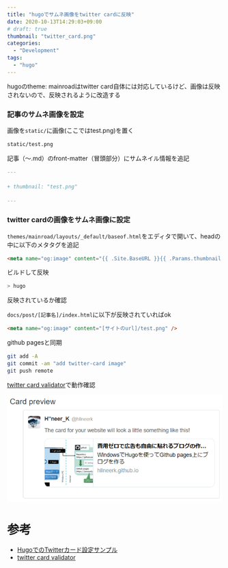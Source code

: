 ```yaml
---
title: "hugoでサムネ画像をtwitter cardに反映"
date: 2020-10-13T14:29:03+09:00
# draft: true
thumbnail: "twitter_card.png"
categories:
  - "Development"
tags:
  - "hugo"
---
```

hugoのtheme: mainroadはtwitter card自体には対応しているけど、画像は反映されないので、反映されるように改造する
<!--more-->

### 記事のサムネ画像を設定

画像を`static/`に画像(ここではtest.png)を置く
```sh
static/test.png
```

記事（～.md）のfront-matter（冒頭部分）にサムネイル情報を追記
```sh:test.md
---

+ thumbnail: "test.png"

---
```

### twitter cardの画像をサムネ画像に設定

`themes/mainroad/layouts/_default/baseof.html`をエディタで開いて、headの中に以下のメタタグを追記
```html
<meta name="og:image" content="{{ .Site.BaseURL }}{{ .Params.thumbnail }}" />
```

ビルドして反映
```sh
> hugo
```

反映されているか確認

`docs/post/[記事名]/index.html`に以下が反映されていればok
```html
<meta name="og:image" content="[サイトのurl]/test.png" />
```

github pagesと同期
```sh
git add -A
git commit -am "add twitter-card image"
git push remote
```

[twitter card validator](https://cards-dev.twitter.com/validator)で動作確認

![twitter_card](../../twitter_card.png)

# 参考
- [HugoでのTwitterカード設定サンプル](https://qiita.com/alkn203/items/5f781d5d6ad6e400d812)
- [twitter card validator](https://cards-dev.twitter.com/validator)